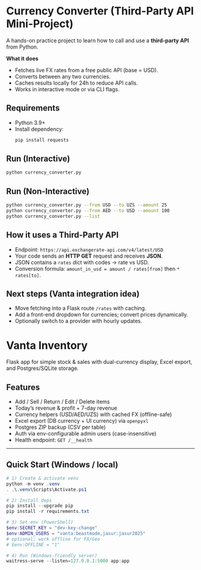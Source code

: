 
# Currency Converter (Third-Party API Mini-Project)

A hands-on practice project to learn how to call and use a **third-party API** from Python.

**What it does**
- Fetches live FX rates from a free public API (base = USD).
- Converts between any two currencies.
- Caches results locally for 24h to reduce API calls.
- Works in interactive mode or via CLI flags.

## Requirements
- Python 3.9+
- Install dependency:
  ```bash
  pip install requests
  ```

## Run (Interactive)
```bash
python currency_converter.py
```

## Run (Non-Interactive)
```bash
python currency_converter.py --from USD --to UZS --amount 25
python currency_converter.py --from AED --to USD --amount 100
python currency_converter.py --list
```

## How it uses a Third-Party API
- Endpoint: `https://api.exchangerate-api.com/v4/latest/USD`
- Your code sends an **HTTP GET** request and receives **JSON**.
- JSON contains a `rates` dict with codes → rate vs USD.
- Conversion formula: `amount_in_usd = amount / rates[from]` then `* rates[to]`.

## Next steps (Vanta integration idea)
- Move fetching into a Flask route `/rates` with caching.
- Add a front-end dropdown for currencies; convert prices dynamically.
- Optionally switch to a provider with hourly updates.


# Vanta Inventory

Flask app for simple stock & sales with dual-currency display, Excel export, and Postgres/SQLite storage.

## Features
- Add / Sell / Return / Edit / Delete items
- Today’s revenue & profit + 7-day revenue
- Currency helpers (USD/AED/UZS) with cached FX (offline-safe)
- Excel export (DB currency + UI currency) via `openpyxl`
- Postgres ZIP backup (CSV per table)
- Auth via env-configurable admin users (case-insensitive)
- Health endpoint: `GET /__health`

---

## Quick Start (Windows / local)

```powershell
# 1) Create & activate venv
python -m venv .venv
. .\.venv\Scripts\Activate.ps1

# 2) Install deps
pip install --upgrade pip
pip install -r requirements.txt

# 3) Set env (PowerShell)
$env:SECRET_KEY = "dev-key-change"
$env:ADMIN_USERS = "vanta:beastmode,jasur:jasur2025"
# optional: work offline for FX/Geo
# $env:OFFLINE = "1"

# 4) Run (Windows-friendly server)
waitress-serve --listen=127.0.0.1:5000 app:app
